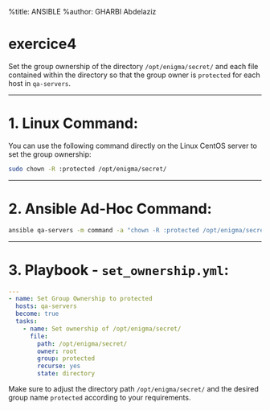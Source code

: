 %title: ANSIBLE
%author: GHARBI Abdelaziz
# exercice4

Set the group ownership of the directory `/opt/enigma/secret/` and each file contained
within the directory so that the group owner is `protected` for each host in `qa-servers`.

-------------------------------------------------------------------------------------

# 1. Linux Command:

You can use the following command directly on the Linux CentOS server to set the group ownership:
```bash
sudo chown -R :protected /opt/enigma/secret/
```

-------------------------------------------------------------------------------------

# 2. Ansible Ad-Hoc Command:

```bash
ansible qa-servers -m command -a "chown -R :protected /opt/enigma/secret/"
```

-------------------------------------------------------------------------------------

# 3. Playbook - `set_ownership.yml`:

```yaml
---
- name: Set Group Ownership to protected
  hosts: qa-servers
  become: true
  tasks:
    - name: Set ownership of /opt/enigma/secret/
      file:
        path: /opt/enigma/secret/
        owner: root
        group: protected
        recurse: yes
        state: directory
```

Make sure to adjust the directory path `/opt/enigma/secret/` and the desired group name `protected`
according to your requirements.
